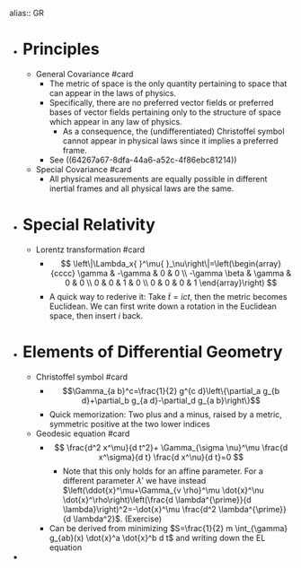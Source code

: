 alias:: GR

- # Principles
	- General Covariance #card
		- The metric of space is the only quantity pertaining to space that can appear in the laws of physics.
		- Specifically, there are no preferred vector fields or preferred bases of vector fields pertaining only to the structure of space which appear in any law of physics.
			- As a consequence, the (undifferentiated) Christoffel symbol cannot appear in physical laws since it implies a preferred frame.
		- See ((64267a67-8dfa-44a6-a52c-4f86ebc81214))
	- Special Covariance #card
		- All physical measurements are equally possible in different inertial frames and all physical laws are the same.
- # Special Relativity
	- Lorentz transformation #card
		- $$
		  \left\|\Lambda_x{ }^\mu{ }_\nu\right\|=\left(\begin{array}{cccc}
		  \gamma & -\gamma & 0 & 0 \\
		  -\gamma \beta & \gamma & 0 & 0 \\
		  0 & 0 & 1 & 0 \\
		  0 & 0 & 0 & 1
		  \end{array}\right)
		  $$
		- A quick way to rederive it: Take $\tilde t=ict$, then the metric becomes Euclidean.
		  We can first write down a rotation in the Euclidean space, then insert $i$ back.
- # Elements of Differential Geometry
	- Christoffel symbol #card
		- $$\Gamma_{a b}^c=\frac{1}{2} g^{c d}\left\{\partial_a g_{b d}+\partial_b g_{a d}-\partial_d g_{a b}\right\}$$
		- Quick memorization: Two plus and a minus, raised by a metric, symmetric positive at the two lower indices
	- Geodesic equation #card
		- $$
		  \frac{d^2 x^\mu}{d t^2}+ \Gamma_{\sigma \nu}^\mu \frac{d x^\sigma}{d t} \frac{d x^\nu}{d t}=0
		  $$
			- Note that this only holds for an affine parameter. For a different parameter $\lambda'$ we have instead $\left(\ddot{x}^\mu+\Gamma_{v \rho}^\mu \dot{x}^\nu \dot{x}^\rho\right)\left(\frac{d \lambda^{\prime}}{d \lambda}\right)^2=-\dot{x}^\mu \frac{d^2 \lambda^{\prime}}{d \lambda^2}$. (Exercise)
		- Can be derived from minimizing $S=\frac{1}{2} m \int_{\gamma} g_{ab}(x) \dot{x}^a \dot{x}^b d t$ and writing down the EL equation
-